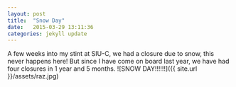 ```yaml
---
layout: post
title:  "Snow Day"
date:   2015-03-29 13:11:36
categories: jekyll update
---
```

  A few weeks into my stint at SIU-C, we had a closure due to snow, this never
  happens here! But since I have come on board last year, we have  had four closures in
  1 year and 5 months.
  ![SNOW DAY!!!!!!]({{ site.url }}/assets/raz.jpg)
